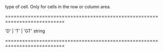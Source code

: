 <!--**
/*-------------------------------------------
    Auto-generated file. Do not modify.
-------------------------------------------

**-->
<!--d-->type of cell. Only for cells in the row or column area.<!--/d-->
===========================================================================
<!--hidden--><!--/hidden-->
<!--acceptValues-->'D' | 'T' | 'GT'<!--/acceptValues-->
<!--type-->string<!--/type-->
===========================================================================

<!--shortDescription-->

<!--/shortDescription-->

<!--fullDescription-->

<!--/fullDescription-->